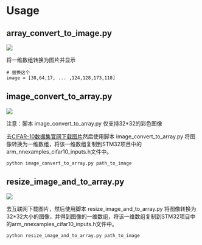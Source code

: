 # Usage

## array_convert_to_image.py

![](https://github.com/edgeML/cifar10_image_classifier_on_stm32/blob/master/assets/img/array_to_image.png)

将一维数组转换为图片并显示

```
# 替换这个
image = [38,64,17, ... ,124,128,173,118]
```

## image_convert_to_array.py

![](https://github.com/edgeML/cifar10_image_classifier_on_stm32/blob/master/assets/img/image_convert_array.png)

注意：脚本 image_convert_to_array.py 仅支持32*32的彩色图像

去[CIFAR-10数据集官网下载图片](https://www.cs.toronto.edu/~kriz/cifar.html)然后使用脚本 image_convert_to_array.py 将图像转换为一维数组，将该一维数组复制到STM32项目中的arm_nnexamples_cifar10_inputs.h文件中。

```
python image_convert_to_array.py path_to_image
```

## resize_image_and_to_array.py

![](https://github.com/edgeML/cifar10_image_classifier_on_stm32/blob/master/assets/img/resize_and_convert_array.png)

去互联网下载图片，然后使用脚本 resize_image_and_to_array.py 将图像转换为32*32大小的图像，并得到图像的一维数组，将该一维数组复制到STM32项目中的arm_nnexamples_cifar10_inputs.h文件中。

```
python resize_image_and_to_array.py path_to_image
```